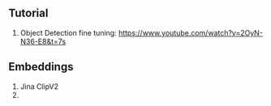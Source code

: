 ## Tutorial
1. Object Detection fine tuning: https://www.youtube.com/watch?v=2OyN-N36-E8&t=7s



## Embeddings
1. Jina ClipV2
2. 